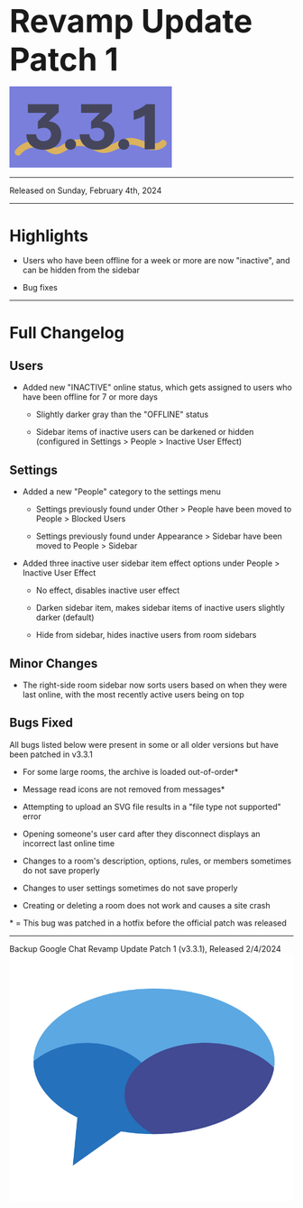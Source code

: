 <h1 style="font-size:4em;margin-bottom:0.25em;">
    Revamp Update Patch 1
</h1>

<img src="/public/v3.3.1.svg" height="10%" alt="v3.3.1">

<hr>

Released on Sunday, February 4th, 2024

<hr>

<style>
    h1 {
        font-size: 2em;
    }
</style>

# Highlights

- Users who have been offline for a week or more are now "inactive", and can be hidden from the sidebar

- Bug fixes

<hr>

# Full Changelog

## Users

- Added new "INACTIVE" online status, which gets assigned to users who have been offline for 7 or more days

  - Slightly darker gray than the "OFFLINE" status

  - Sidebar items of inactive users can be darkened or hidden (configured in Settings > People > Inactive User Effect)

## Settings

- Added a new "People" category to the settings menu

  - Settings previously found under Other > People have been moved to People > Blocked Users

  - Settings previously found under Appearance > Sidebar have been moved to People > Sidebar

- Added three inactive user sidebar item effect options under People > Inactive User Effect

  - No effect, disables inactive user effect

  - Darken sidebar item, makes sidebar items of inactive users slightly darker (default)

  - Hide from sidebar, hides inactive users from room sidebars

## Minor Changes

- The right-side room sidebar now sorts users based on when they were last online, with the most recently active users being on top

## Bugs Fixed

All bugs listed below were present in some or all older versions but have been patched in v3.3.1

- For some large rooms, the archive is loaded out-of-order*

- Message read icons are not removed from messages*

- Attempting to upload an SVG file results in a "file type not supported" error

- Opening someone's user card after they disconnect displays an incorrect last online time

- Changes to a room's description, options, rules, or members sometimes do not save properly

- Changes to user settings sometimes do not save properly

- Creating or deleting a room does not work and causes a site crash

\* = This bug was patched in a hotfix before the official patch was released

<hr>

Backup Google Chat Revamp Update Patch 1 (v3.3.1), Released 2/4/2024  
<img src="../public/logo.svg" height="10%" alt="Backup Google Chat">
